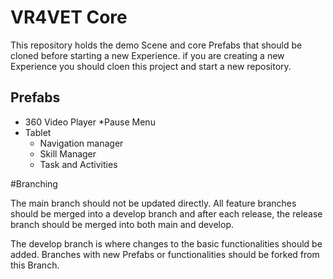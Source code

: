 # VR4VET Core
This repository holds the demo Scene and core Prefabs that should be cloned before starting a new Experience. if you are creating a new Experience you should cloen this project and start a new repository. 

## Prefabs 
* 360 Video Player
*Pause Menu
* Tablet
  - Navigation manager
  - Skill Manager
  - Task and Activities

#Branching 

The main branch should not be updated directly. All feature branches should be merged into a develop branch and after each release, the release branch should be merged into both main and develop.

The develop branch is where changes to the basic functionalities should be added. Branches with new Prefabs or functionalities should be forked from this Branch.
